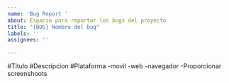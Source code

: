 ```yaml
---
name: 'Bug Report '
about: Espacio para reportar los bugs del proyecto
title: "{BUG} Nombre del bug"
labels: ''
assignees: ''

---
```


#Titulo 
#Descripcion 
#Plataforma 
-movil
-web
-navegador 
-Proporcionar screenshoots
